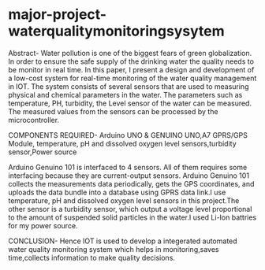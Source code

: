 # major-project-waterqualitymonitoringsysytem
Abstract-
Water pollution is one of the biggest fears of green globalization. In order to ensure the safe supply of the drinking water the quality needs to be monitor in real time. In this paper, I present a design and development of a low-cost system for real-time monitoring of the water quality management in IOT. The system consists of several sensors that are used to measuring physical and chemical parameters in the water. The parameters such as temperature, PH, turbidity, the Level sensor of the water can be measured. The measured values from the sensors can be processed by the microcontroller. 

COMPONENTS REQUIRED-
Arduino UNO & GENUINO UNO,A7 GPRS/GPS Module, temperature, pH and dissolved oxygen level sensors,turbidity sensor,Power source

Arduino Genuino 101 is interfaced to 4 sensors. All of them requires some interfacing because they are current-output sensors. Arduino Genuino 101 collects the measurements data periodically, gets the GPS coordinates, and uploads the data bundle into a database using GPRS data link.I use temperature, pH and dissolved oxygen level sensors in this project.The other sensor is a turbidity sensor, which output a voltage level proportional to the amount of suspended solid particles in the water.I used Li-Ion battries for my power source.




CONCLUSION-
Hence IOT is used to develop a integerated automated water quality monitoring system which helps in monitoring,saves time,collects information to make quality decisions.
